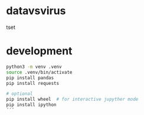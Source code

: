 # datavsvirus
tset

# development

```bash
python3 -m venv .venv
source .venv/bin/activate
pip install pandas
pip install requests

# optional
pip install wheel  # for interactive jupyther mode
pip install ipython
´´´
